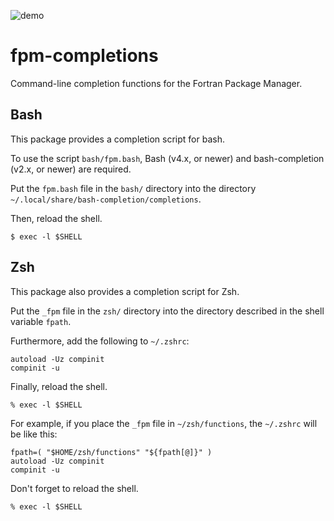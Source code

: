 ![demo](https://github.com/ShinobuAmasaki/fpm-completions/assets/100006043/635de99f-e562-4d86-b05c-92697fe075f0)

# fpm-completions
Command-line completion functions for the Fortran Package Manager.

## Bash
This package provides a completion script for bash.

To use the script `bash/fpm.bash`, Bash (v4.x, or newer) and bash-completion
(v2.x, or newer) are required.

Put the `fpm.bash` file in the `bash/` directory into the directory
`~/.local/share/bash-completion/completions`.

Then, reload the shell.
```shell
$ exec -l $SHELL
```

## Zsh

This package also provides a completion script for Zsh.

Put the `_fpm` file in the `zsh/` directory into the directory described in the
shell variable `fpath`.

Furthermore, add the following to `~/.zshrc`:
```shell
autoload -Uz compinit
compinit -u
```

Finally, reload the shell.
```shell
% exec -l $SHELL
```

For example, if you place the `_fpm` file in `~/zsh/functions`, the `~/.zshrc`
will be like this:

```shell
fpath=( "$HOME/zsh/functions" "${fpath[@]}" )
autoload -Uz compinit
compinit -u
```

Don't forget to reload the shell.
```shell
% exec -l $SHELL
```
